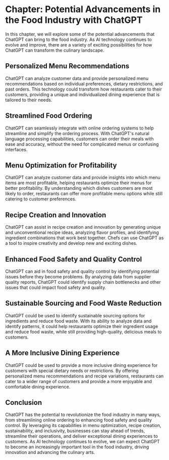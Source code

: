 Chapter: Potential Advancements in the Food Industry with ChatGPT
=================================================================

In this chapter, we will explore some of the potential advancements that ChatGPT can bring to the food industry. As AI technology continues to evolve and improve, there are a variety of exciting possibilities for how ChatGPT can transform the culinary landscape.

Personalized Menu Recommendations
---------------------------------

ChatGPT can analyze customer data and provide personalized menu recommendations based on individual preferences, dietary restrictions, and past orders. This technology could transform how restaurants cater to their customers, providing a unique and individualized dining experience that is tailored to their needs.

Streamlined Food Ordering
-------------------------

ChatGPT can seamlessly integrate with online ordering systems to help streamline and simplify the ordering process. With ChatGPT's natural language processing capabilities, customers can order their meals with ease and accuracy, without the need for complicated menus or confusing interfaces.

Menu Optimization for Profitability
-----------------------------------

ChatGPT can analyze customer data and provide insights into which menu items are most profitable, helping restaurants optimize their menus for better profitability. By understanding which dishes customers are most likely to order, restaurants can offer more profitable menu options while still catering to customer preferences.

Recipe Creation and Innovation
------------------------------

ChatGPT can assist in recipe creation and innovation by generating unique and unconventional recipe ideas, analyzing flavor profiles, and identifying ingredient combinations that work best together. Chefs can use ChatGPT as a tool to inspire creativity and develop new and exciting dishes.

Enhanced Food Safety and Quality Control
----------------------------------------

ChatGPT can aid in food safety and quality control by identifying potential issues before they become problems. By analyzing data from supplier quality reports, ChatGPT could identify supply chain bottlenecks and other issues that could impact food safety and quality.

Sustainable Sourcing and Food Waste Reduction
---------------------------------------------

ChatGPT could be used to identify sustainable sourcing options for ingredients and reduce food waste. With its ability to analyze data and identify patterns, it could help restaurants optimize their ingredient usage and reduce food waste, while still providing high-quality, delicious meals to customers.

A More Inclusive Dining Experience
----------------------------------

ChatGPT could be used to provide a more inclusive dining experience for customers with special dietary needs or restrictions. By offering personalized menu recommendations and recipe variations, restaurants can cater to a wider range of customers and provide a more enjoyable and comfortable dining experience.

Conclusion
----------

ChatGPT has the potential to revolutionize the food industry in many ways, from streamlining online ordering to enhancing food safety and quality control. By leveraging its capabilities in menu optimization, recipe creation, sustainability, and inclusivity, businesses can stay ahead of trends, streamline their operations, and deliver exceptional dining experiences to customers. As AI technology continues to evolve, we can expect ChatGPT to become an increasingly important tool in the food industry, driving innovation and advancing the culinary arts.
